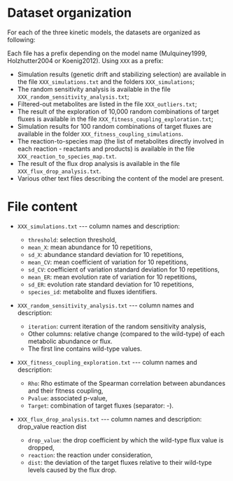 # Dataset organization

For each of the three kinetic models, the datasets are organized as following:

Each file has a prefix depending on the model name (Mulquiney1999,
Holzhutter2004 or Koenig2012). Using `XXX` as a prefix:
- Simulation results (genetic drift and stabilizing selection) are available in
  the file `XXX_simulations.txt` and the folders `XXX_simulations`;
- The random sensitivity analysis is available in the file
  `XXX_random_sensitivity_analysis.txt`;
- Filtered-out metabolites are listed in the file `XXX_outliers.txt`;
- The result of the exploration of 10,000 random combinations of target fluxes
  is available in the file `XXX_fitness_coupling_exploration.txt`;
- Simulation results for 100 random combinations of target fluxes are available
  in the folder `XXX_fitness_coupling_simulations`.
- The reaction-to-species map (the list of metabolites directly involved in each
  reaction - reactants and products) is available in the file
  `XXX_reaction_to_species_map.txt`.
- The result of the flux drop analysis is available in the file
  `XXX_flux_drop_analysis.txt`.
- Various other text files describing the content of the model are present.

# File content

- `XXX_simulations.txt` --- column names and description:
  - `threshold`: selection threshold,
  - `mean_X`: mean abundance for 10 repetitions,
  - `sd_X`: abundance standard deviation for 10 repetitions,
  - `mean_CV`: mean coefficient of variation for 10 repetitions,
  - `sd_CV`: coefficient of variation standard deviation for 10 repetitions,
  - `mean_ER`: mean evolution rate of variation for 10 repetitions,
  - `sd_ER`: evolution rate standard deviation for 10 repetitions,
  - `species_id`: metabolite and fluxes identifiers.

- `XXX_random_sensitivity_analysis.txt` --- column names and description:
  - `iteration`: current iteration of the random sensitivity analysis,
  - Other columns: relative change (compared to the wild-type) of each
    metabolic abundance or flux.
  - The first line contains wild-type values.

- `XXX_fitness_coupling_exploration.txt` --- column names and description:
  - `Rho`: Rho estimate of the Spearman correlation between abundances and their
    fitness coupling,
  - `Pvalue`: associated p-value,
  - `Target`: combination of target fluxes (separator: -).

- `XXX_flux_drop_analysis.txt` --- column names and description: drop_value reaction dist
  - `drop_value`: the drop coefficient by which the wild-type flux value is
    dropped,
  - `reaction`: the reaction under consideration,
  - `dist`: the deviation of the target fluxes relative to their wild-type levels
    caused by the flux drop.
